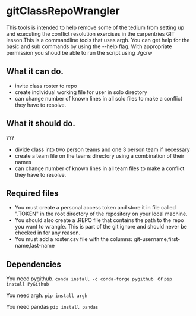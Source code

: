 # gitClassRepoWrangler
This tools is intended to help remove some of the tedium from setting up and executing the conflict resolution exercises in the carpentries GIT lesson.This is a commandline tools that uses argh.  You can get help for the basic and sub commands by using the --help flag.  With appropriate permission you shoud be able to run the script using ./gcrw

## What it can do.
* invite class roster to repo
* create individual working file for user in solo directory      
* can change number of known lines in all solo files to make a conflict they have to resolve.


## What it should do.
???
 * divide class into two person teams and one 3 person team if necessary
 * create a team file on the teams directory using a combination of their names 
 * can change number of known lines in all team files to make a conflict they have to resolve. 
     
## Required files
* You must create a personal access token and store it in file called ".TOKEN" in the root directory of the repository on your local machine. 
* You should also create a .REPO file that contains the path to the repo you want to wrangle. This is part of the git ignore and should never be checked in for any reason.
* You must add a roster.csv file with the columns: git-username,first-name,last-name

## Dependencies
You need pygithub. 
   `conda install -c conda-forge pygithub `
or
   `pip install PyGithub`

You need argh.
   `pip install argh`
    
You need pandas
   `pip install pandas`
